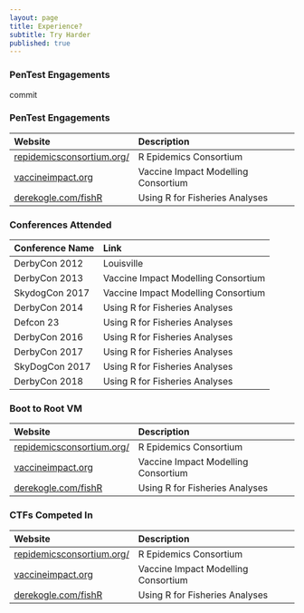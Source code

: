 ```yaml
---
layout: page
title: Experience?
subtitle: Try Harder
published: true
---
```


### PenTest Engagements

commit
<script src="https://www.hackthebox.eu/badge/60006"></script>

### PenTest Engagements

| Website | Description |
| :------ |:----------- |
| [repidemicsconsortium.org/](http://www.repidemicsconsortium.org/) | R Epidemics Consortium |
| [vaccineimpact.org](https://www.vaccineimpact.org/) | Vaccine Impact Modelling Consortium |
| [derekogle.com/fishR](http://derekogle.com/fishR/) | Using R for Fisheries Analyses |

### Conferences Attended

| Conference Name | Link |
| :------ |:----------- |
| DerbyCon 2012 | Louisville |
| DerbyCon 2013 | Vaccine Impact Modelling Consortium |
| SkydogCon 2017 | Vaccine Impact Modelling Consortium |
| DerbyCon 2014 | Using R for Fisheries Analyses |
| Defcon 23 | Using R for Fisheries Analyses |
| DerbyCon 2016 | Using R for Fisheries Analyses |
| DerbyCon 2017 | Using R for Fisheries Analyses |
| SkyDogCon 2017 | Using R for Fisheries Analyses |
| DerbyCon 2018 | Using R for Fisheries Analyses |


### Boot to Root VM

| Website | Description |
| :------ |:----------- |
| [repidemicsconsortium.org/](http://www.repidemicsconsortium.org/) | R Epidemics Consortium |
| [vaccineimpact.org](https://www.vaccineimpact.org/) | Vaccine Impact Modelling Consortium |
| [derekogle.com/fishR](http://derekogle.com/fishR/) | Using R for Fisheries Analyses |


### CTFs Competed In

| Website | Description |
| :------ |:----------- |
| [repidemicsconsortium.org/](http://www.repidemicsconsortium.org/) | R Epidemics Consortium |
| [vaccineimpact.org](https://www.vaccineimpact.org/) | Vaccine Impact Modelling Consortium |
| [derekogle.com/fishR](http://derekogle.com/fishR/) | Using R for Fisheries Analyses |

